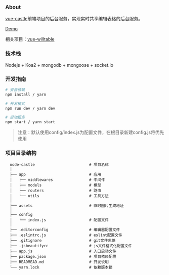 ### About

[vue-castle](https://github.com/KevinMint55/vue-castle)前端项目的后台服务，实现实时共享编辑表格的后台服务。

[Demo](https://castle.willwuwei.com/)

相关项目：[vue-willtable](https://github.com/KevinMint55/vue-willtable)

### 技术栈

Nodejs + Koa2 + mongodb + mongoose + socket.io

### 开发指南

``` bash
# 安装依赖
npm install / yarn

# 开发模式
npm run dev / yarn dev

# 启动服务
npm start / yarn start
```

> 注意：默认使用config/index.js为配置文件，在根目录新建config.js将优先使用

### 项目目录结构

```
  node-castle                        # 项目名称
  │
  ├── app                            # 应用
  │   ├── middlewares                # 中间件
  │   ├── models                     # 模型
  │   ├── routers                    # 路由
  │   └── utils                      # 工具方法
  │
  ├── assets                         # 临时图片生成地址
  │
  ├── config                         
  │   └── index.js                   # 配置文件
  │
  ├── .editorconfig                  # 编辑器配置文件
  ├── .eslintrc.js                   # eslint配置文件
  ├── .gitignore                     # git文件忽略
  ├── .jsbeautifyrc                  # js文件格式化配置文件
  ├── app.js                         # 入口启动文件
  ├── package.json                   # 项目依赖配置
  ├── READMEAD.md                    # 开发说明
  └── yarn.lock                      # 依赖版本锁

```